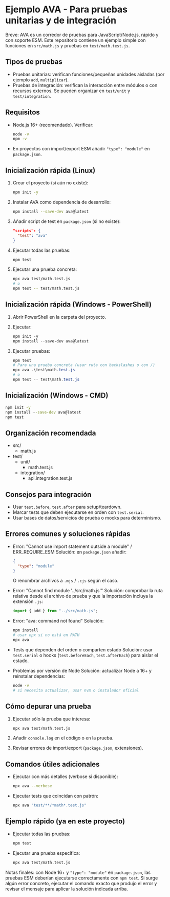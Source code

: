 # Ejemplo AVA - Para pruebas unitarias y de integración

Breve: AVA es un corredor de pruebas para JavaScript/Node.js, rápido y con soporte ESM. Este repositorio contiene un ejemplo simple con funciones en `src/math.js` y pruebas en `test/math.test.js`.

## Tipos de pruebas

- Pruebas unitarias: verifican funciones/pequeñas unidades aisladas (por ejemplo `add`, `multiplicar`).
- Pruebas de integración: verifican la interacción entre módulos o con recursos externos. Se pueden organizar en `test/unit` y `test/integration`.

## Requisitos

- Node.js 16+ (recomendado). Verificar:

  ```bash
  node -v
  npm -v
  ```

- En proyectos con import/export ESM añadir `"type": "module"` en `package.json`.

## Inicialización rápida (Linux)

1. Crear el proyecto (si aún no existe):

   ```bash
   npm init -y
   ```

2. Instalar AVA como dependencia de desarrollo:

   ```bash
   npm install --save-dev ava@latest
   ```

3. Añadir script de test en `package.json` (si no existe):

   ```json
   "scripts": {
     "test": "ava"
   }
   ```

4. Ejecutar todas las pruebas:

   ```bash
   npm test
   ```

5. Ejecutar una prueba concreta:

   ```bash
   npx ava test/math.test.js
   # o
   npm test -- test/math.test.js
   ```

## Inicialización rápida (Windows - PowerShell)

1. Abrir PowerShell en la carpeta del proyecto.
2. Ejecutar:

   ```powershell
   npm init -y
   npm install --save-dev ava@latest
   ```

3. Ejecutar pruebas:

   ```powershell
   npm test
   # Para una prueba concreta (usar ruta con backslashes o con /)
   npx ava .\test\math.test.js
   # o
   npm test -- test\math.test.js
   ```

## Inicialización (Windows - CMD)

```cmd
npm init -y
npm install --save-dev ava@latest
npm test
```

## Organización recomendada

- src/
  - math.js
- test/
  - unit/
    - math.test.js
  - integration/
    - api.integration.test.js

## Consejos para integración

- Usar `test.before`, `test.after` para setup/teardown.
- Marcar tests que deben ejecutarse en orden con `test.serial`.
- Usar bases de datos/servicios de prueba o mocks para determinismo.

## Errores comunes y soluciones rápidas

- Error: "Cannot use import statement outside a module" / ERR_REQUIRE_ESM
  Solución: en `package.json` añadir:

  ```json
  {
    "type": "module"
  }
  ```

  O renombrar archivos a `.mjs` / `.cjs` según el caso.

- Error: "Cannot find module '../src/math.js'"
  Solución: comprobar la ruta relativa desde el archivo de prueba y que la importación incluya la extensión `.js`:

  ```js
  import { add } from "../src/math.js";
  ```

- Error: "ava: command not found"
  Solución:

  ```bash
  npm install
  # usar npx si no está en PATH
  npx ava
  ```

- Tests que dependen del orden o comparten estado
  Solución: usar `test.serial` o hooks (`test.beforeEach`, `test.afterEach`) para aislar el estado.

- Problemas por versión de Node
  Solución: actualizar Node a 16+ y reinstalar dependencias:

  ```bash
  node -v
  # si necesita actualizar, usar nvm o instalador oficial
  ```

## Cómo depurar una prueba

1. Ejecutar sólo la prueba que interesa:

   ```bash
   npx ava test/math.test.js
   ```

2. Añadir `console.log` en el código o en la prueba.
3. Revisar errores de import/export (`package.json`, extensiones).

## Comandos útiles adicionales

- Ejecutar con más detalles (verbose si disponible):

  ```bash
  npx ava --verbose
  ```

- Ejecutar tests que coincidan con patrón:

  ```bash
  npx ava "test/**/*math*.test.js"
  ```

## Ejemplo rápido (ya en este proyecto)

- Ejecutar todas las pruebas:

  ```bash
  npm test
  ```

- Ejecutar una prueba específica:

  ```bash
  npx ava test/math.test.js
  ```

Notas finales: con Node 16+ y `"type": "module"` en `package.json`, las pruebas ESM deberían ejecutarse correctamente con `npm test`. Si surge algún error concreto, ejecutar el comando exacto que produjo el error y revisar el mensaje para aplicar la solución indicada arriba.

